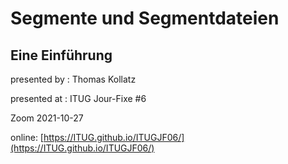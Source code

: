 # Segmente und Segmentdateien
## Eine Einführung

presented by : Thomas Kollatz

presented at : ITUG Jour-Fixe #6

Zoom 2021-10-27

online: [https://ITUG.github.io/ITUGJF06/](https://ITUG.github.io/ITUGJF06/)